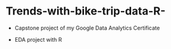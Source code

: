 # Trends-with-bike-trip-data-R-
- Capstone project of my Google Data Analytics Certificate

- EDA project with R
  

